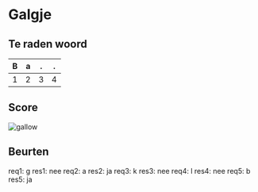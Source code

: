# Galgje

## Te raden woord

|B|a|.|.|
|-|-|-|-|
|1|2|3|4|

## Score
![gallow](./images/4.png)

## Beurten
req1: g
res1: nee
req2: a
res2: ja
req3: k 
res3: nee
req4: l 
res4: nee
req5: b
res5: ja